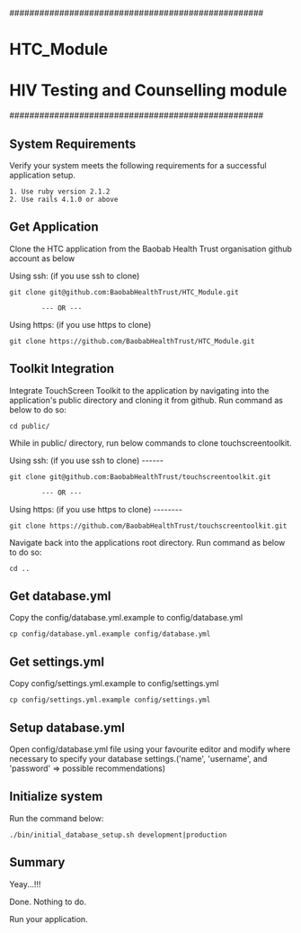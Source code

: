 ###################################################
# HTC_Module
# HIV Testing and Counselling module
###################################################

System Requirements
-------------------
Verify your system meets the following requirements for a successful application setup.

    1. Use ruby version 2.1.2
    2. Use rails 4.1.0 or above

Get Application
--------------------
Clone the HTC application from the Baobab Health Trust organisation github account as below

Using ssh: (if you use ssh to clone)

    git clone git@github.com:BaobabHealthTrust/HTC_Module.git

            --- OR ---

Using https: (if you use https to clone)

    git clone https://github.com/BaobabHealthTrust/HTC_Module.git

Toolkit Integration
-------------------
Integrate TouchScreen Toolkit to the application by navigating into the application's public directory and cloning it from github.
Run command as below to do so:

    cd public/

While in public/ directory, run below commands to clone touchscreentoolkit.

Using ssh: (if you use ssh to clone)
    ------

    git clone git@github.com:BaobabHealthTrust/touchscreentoolkit.git

            --- OR ---

Using https: (if you use https to clone)
    --------

    git clone https://github.com/BaobabHealthTrust/touchscreentoolkit.git

Navigate back into the applications root directory.
Run command as below to do so:

    cd ..

Get database.yml
------------------
Copy the config/database.yml.example to config/database.yml

    cp config/database.yml.example config/database.yml

Get settings.yml
------------------
Copy config/settings.yml.example to config/settings.yml

    cp config/settings.yml.example config/settings.yml

Setup database.yml
------------------
Open config/database.yml file using your favourite editor and modify where necessary to specify your database settings.('name', 'username', and 'password' => possible recommendations)

Initialize system
-----------------
Run the command below:

    ./bin/initial_database_setup.sh development|production

Summary
-------
Yeay...!!!

Done. Nothing to do.

Run your application.
